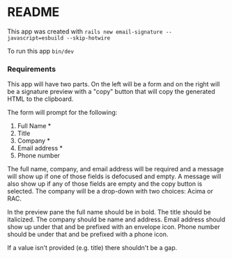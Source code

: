 # README

This app was created with `rails new email-signature --javascript=esbuild --skip-hotwire`

To run this app `bin/dev`

### Requirements
This app will have two parts. On the left will be a form and on the right will be a signature preview with a "copy" button that will copy the generated HTML to the clipboard.

The form will prompt for the following:

1. Full Name *
2. Title
3. Company *
4. Email address *
5. Phone number

The full name, company, and email address will be required and a message will show up if one of those fields is defocused and empty. A message will also show up if any of those fields are empty and the copy button is selected. The company will be a drop-down with two choices: Acima or RAC.

In the preview pane the full name should be in bold. The title should be italicized. The company should be name and address. Email address should show up under that and be prefixed with an envelope icon. Phone number should be under that and be prefixed with a phone icon.

If a value isn't provided (e.g. title) there shouldn't be a gap.

